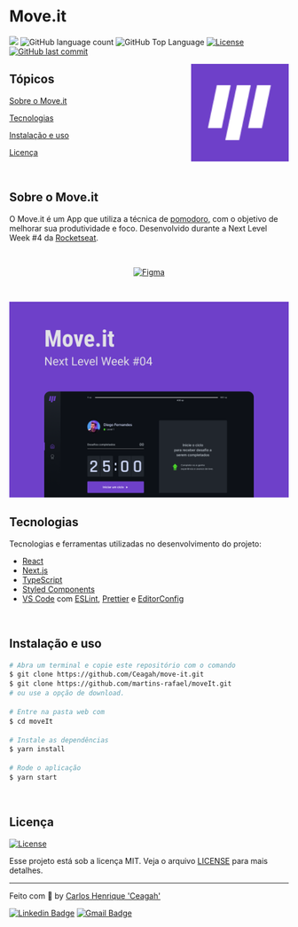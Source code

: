 # Move.it

<p>
  <img src="https://img.shields.io/badge/made%20by-Carlos%20Ceagah-6E40C9?style=flat-square">
  <img alt="GitHub language count" src="https://img.shields.io/github/languages/count/Ceagah/move-it?color=6E40C9&style=flat-square">
  <img alt="GitHub Top Language" src="https://img.shields.io/github/languages/top/Ceagah/move-it?color=6E40C9&style=flat-square">
  <a href="https://opensource.org/licenses/MIT">
    <img alt="License" src="https://img.shields.io/badge/license-MIT-6E40C9?style=flat-square">
  </a>
  <a href="https://github.com/Ceagah/move-it/commits/master">
    <img alt="GitHub last commit" src="https://img.shields.io/github/last-commit/Ceagah/move-it?color=6E40C9&style=flat-square">
  </a>
</p>

<img align="right" src=".github/icon.svg" width="35%" alt="Move.it">

## Tópicos

[Sobre o Move.it](#sobre-o-move.it)

[Tecnologias](#tecnologias)

[Instalação e uso](#instalação-e-uso)

[Licença](#licença)

<br>

## Sobre o Move.it

O Move.it é um App que utiliza a técnica de [pomodoro](https://pt.wikipedia.org/wiki/T%C3%A9cnica_pomodoro), com o objetivo de melhorar sua produtividade e foco. Desenvolvido durante a Next Level Week #4 da [Rocketseat](https://rocketseat.com.br/).

<br>

<p align="center">
  <a href="https://www.figma.com/file/n9J6604nMGB7Cgt2vEVtWb/Move.it-1.0-Dark-Mode">
    <img alt="Figma" src="https://img.shields.io/badge/figma%20-%236E40C9.svg?&style=for-the-badge&logo=figma&logoColor=white"/>
  </a>
</p>

<br>

<p align="center">
  <img src=".github/cover.png" alt="Página inicial">
</p>

## Tecnologias

Tecnologias e ferramentas utilizadas no desenvolvimento do projeto:

- [React](https://reactjs.org/)
- [Next.js](https://nextjs.org/)
- [TypeScript](https://www.typescriptlang.org/)
- [Styled Components](https://styled-components.com/)
- [VS Code](https://code.visualstudio.com/) com [ESLint](https://eslint.org/), [Prettier](https://prettier.io/) e [EditorConfig](https://editorconfig.org/)

<br>

## Instalação e uso

```bash
# Abra um terminal e copie este repositório com o comando
$ git clone https://github.com/Ceagah/move-it.git
$ git clone https://github.com/martins-rafael/moveIt.git
# ou use a opção de download.

# Entre na pasta web com
$ cd moveIt

# Instale as dependências
$ yarn install

# Rode o aplicação
$ yarn start
```

<br>

## Licença

<a href="https://opensource.org/licenses/MIT">
    <img alt="License" src="https://img.shields.io/badge/license-MIT-6E40C9?style=flat-square">
</a>

<br>

Esse projeto está sob a licença MIT. Veja o arquivo [LICENSE](/LICENSE) para mais detalhes.

---

Feito com :purple_heart: by [Carlos Henrique 'Ceagah'](https://github.com/Ceagah)

[![Linkedin Badge](https://img.shields.io/badge/-Carlos%20Ceagah-6E40C9?style=flat-square&logo=Linkedin&logoColor=white&link=https://www.linkedin.com/in/rafaeldcmartins/)](https://www.linkedin.com/in/carlosceagah/)
[![Gmail Badge](https://img.shields.io/badge/-carlosceagah@gmail.com-6E40C9?style=flat-square&logo=Gmail&logoColor=white&link=mailto:rafaeldcmartins@gmail.com)](mailto:carlosceagah@gmail.com)

